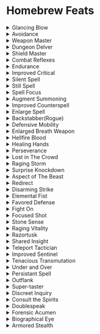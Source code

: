 # Homebrew Feats

<details><summary>Glancing Blow</summary>
<p>
 
| Description |
| --- |
| If attack meets AC, roll a Dex Save, if higher than DC, no dmg. Skill checks apply also. Uses your Reaction. |

</p>
</details>   

<details><summary>Avoidance</summary>
<p>
	
| Description |
| --- |
| Requirements: Fighter, Paladin.
 You do not draw attacks of opportunity for moving through threatened squares. |  
	
</p>
</details>


<details><summary>Weapon Master</summary>
<p>
	
| Description |
| --- |
| Increase your Strength or Dexterity score by 1, to a maximum of 20.
You gain proficiency with four weapons of your choice. Each one must be a simple or a martial weapon. (Level 7: You pick a weapon you are proficient with, you add half your Str or Dex mod rounded up to the attack and damage rolls made with this weapon), this feat can be stacked, but the new weapon must be the same damage type. (ie, mastered sword the next weapon could be a scimitar) |  
	
</p>
</details>

<details><summary>Dungeon Delver</summary>
<p>
	
| Description |
| --- |
| You gain advantage on Insight checks made against Deception or Intimidation checks. You gain advantage on Perception or Investigation checks made to find loot. You can search for traps while traveling at a normal pace, instead of only at a slow pace. You have advantage on Wisdom (Perception) and Intelligence (Investigation) checks made to detect the presence of hidden enemies. |  
	
</p>
</details>

<details><summary>Shield Master</summary>
<p>
	
| Description |
| --- |
| If you take the Attack action on your turn, you can use a bonus action to try to shove a creature within 5 feet of you with your shield.If you aren't incapacitated, you can add your shield's AC bonus to any Dexterity saving throw you make against a spell or other harmful effect that targets only you.If you are subjected to an effect that allows you to make a Dexterity saving throw to take only half damage, you can use your reaction to take no damage if you succeed on the saving throw, interposing your shield between yourself and the source of the effect.If you have a shield equipped:Whenever you score a critical hit with a melee weapon, you can make a shield bash attack against the same target using the same bonus as a free action. |  
	
</p>
</details>

<details><summary>Combat Reflexes</summary>
<p>
	
| Description |
| --- |
| Requirements:Dex 16 or higherYou may make a number of additional attacks of opportunity equal to your Dexterity modifier.   
When an adjacent ally is attacked, you may use an attack of opportunity to attempt the Help action to add +2 to your ally's AC. The Combat Reflexes feat does not allow a rogue to use her opportunist ability more than once per round.    A fighter may select Combat Reflexes as one of his fighter bonus feats.A monk may select Combat Reflexes as a bonus feat at 2nd level. |  
	
</p>
</details>

<details><summary>Endurance</summary>
<p>
	
| Description |
| --- |
| Requirements:Con 15 or higher
You are capable of amazing feats of stamina. Whenever you make a check for performing a physical action that extends over a period of time (running, swimming,holding your breath, and so on), you gain double proficiency bonus to that check.  |  
	
</p>
</details>

<details><summary>Improved Critical</summary>
<p>
	
| Description |
| --- |
| Requirements:Proficient with weapon, base attack bonus +8 or higher.
When using the weapon you selected, your threat range is doubled. Your crit range is now 19-20. If you gain this effect through a class feat already, your crit range is now 17-20 with the specified weapon. You can gain this feat multiple times. The effects do not stack. Each time you take the feat, it applies to a new weapon. |  
	
</p>
</details>  

<details><summary>Silent Spell</summary>
<p>
	
| Description |
| --- |
| Requirements:Ability to cast at least one spell,A total of 5 Mastery Points in your Spellcasting Ability(s).
A Spell can be cast with no verbal components. Spells without verbal components are not affected. A silent spell uses up a spell slot one level higher than the spell’s actual level.Bard spells cannot be enhanced by this metamagic feat. |  
	
</p>
</details>

<details><summary>Still Spell</summary>
<p>
	
| Description |
| --- |
| Requirements:Ability to cast at least one spell, 5 Mastery Points in your Spellcasting Ability.
A stilled spell can be cast with no somatic components.Spells without somatic components are not affected. A stilled spell uses up a spell slot one level higher than the spell’s actual level. |  
	
</p>
</details>

<details><summary>Spell Focus</summary>
<p>
	
| Description |
| --- |
| Requirements:Ability to cast at least one spell
Choose a school of magic. Add +1 to the DC for all saving throws against spells from the school of magic you select.You can gain this feat multiple times. Its effects do not stack. Each time you take the feat, it applies to a new school of magic. |  
	
</p>
</details>

<details><summary>Augment Summoning</summary>
<p>
	
| Description |
| --- |
| Requirements:Spell Focus(Conjuration)
Each creature you conjure with any summon spell gains a +4 enhancement bonus to Strength and Constitution for the duration of the spell that summoned it. |  
	
</p>
</details>

<details><summary>Improved Counterspell</summary>
<p>
	
| Description |
| --- |
| Requirements:Int 15 or higher, Counterspell prepared, 1 Mastery Point in your Spellcasting Ability.
When counterspelling, you may reflect the effects of the spell back to the caster (if they apply). |  
	
</p>
</details>

<details><summary>Enlarge Spell</summary>
<p>
	
| Description |
| --- |
| Requirements:The ability to cast at least 1 spell that has a range, Int 15 or higher.
You can alter a spell's range. An enlarged spell's range is now doubled. Spells whose ranges are not defined by distance,do not have increased ranges. This effect cannot be stacked, you can take this effect again and choose a new spell. |  
	
</p>
</details>

<details><summary>Backstabber(Rogue)</summary>
<p>
	
| Description |
| --- |
| Requirements:Dex 15 or higher, Sneak Attack, 1 Mastery Point in Ability(s).
The extra damage dice from your Sneak Attack class feature increase from d6s to d8s. |  
	
</p>
</details>    

<details><summary>Defensive Mobility</summary>
<p>
	
| Description |
| --- |
| Requirements:Dex 15 or higher.
You may add your proficiency bonus to your AC against opportunity attacks that you can see. |  
	
</p>
</details>

<details><summary>Enlarged Breath Weapon</summary>
<p>
	
| Description |
| --- |
| Requirements: Having a breath weapon attack.
Your breath weapon attack is doubled in size and range. |  
	
</p>
</details>

<details><summary>Hellfire Blood</summary>
<p>
	
| Description |
| --- |
| Requirements:Tiefling
You can add your proficiency bonus to attack rolls and damage rolls when you use a power that has the 'fire' or 'fear' keywords. |  
	
</p>
</details>

<details><summary>Healing Hands</summary>
<p>
	
| Description |
| --- |
| Requirements:Lay on Hands, Cha 10 or higher.
When you use the lay on hands power, the affected ally regains additional hit points to your Charisma modifier. |  
	
</p>
</details>

<details><summary>Perseverance</summary>
<p>
	
| Description |
| --- |
| You gain a +1 bonus to all saving throws. |  
	
</p>
</details>

<details><summary>Lost in The Crowd</summary>
<p>
| Description |
| --- |
| Requirements:Halfling or other such medioum or smaller creature that is 4ft tall or less, Dex 12 or higher.
You gain 1/2 cover if you don’t have any, if you already have it you have Full Cover, when you are adjacent to at least two creatures larger than you. |  
	
</p>
</details>

<details><summary>Raging Storm</summary>
<p>
	
| Description |
| --- |
| Requirements:Con 13 or Dex 13 or higher.
You gain your proficiency bonus -1 to damage rolls when you use a power that has the lightning or thunder keyword. |  
	
</p>
</details>

<details><summary>Surprise Knockdown</summary>
<p>
	
| Description |
| --- |
| Requirements:Str 14 or Dex 14 or higher. 
 Knock target prone with a critical hit. Must be a Grapple, melee weapon attack, or an unarmed attack.To attempt this on multiple targets, a Str of 19 or higher is required.|  
	
</p>
</details>

<details><summary>Aspect of The Beast</summary>
<p>
	
| Description |
| --- |
| Requirements:Druid, Ranger, Wizard, Totem Barbarian.
Whether by magic or a curse of your blood, some part of you is more beast than man. Your bestial nature manifests itself in one of the following ways. You choose the manifestation when you choose the feat, and then you cannot change it.   
Night Senses: If your base race has normal vision, you gain Darkvision out to 60ft.If your race already has Darkvision, your range doubles.    
Claws of the Beast: You grow a pair of claws. These claws are primary attacks that deal 1d4 points of damage (1d3 if you are Small). These can be used as an unarmed attack.    
Predator’s Leap: You can make a high jump without needing to run 10 feet before you jump.If you run at least  10 feet before making the high jump, it doubles the distance.     
Wild Instinct: You gain a +2 bonus on initiative rolls and a +2 bonus on Survival checks.    
A character that has contracted Lycanthropy can take this feat without having to meet the prerequisites. |  
	
</p>
</details>

<details><summary>Redirect</summary>
<p>
	
| Description |
| --- |
| Requirements:Wis 14 and Dex 18 or higher, Ability to cast at least one spell, 1 Mastery Points in your attacking Ability (max number of times equal to Mastery Points)
You can direct a failed attack to one other target within range. This uses your Reaction. |  
	
</p>
</details>

<details><summary>Disarming Strike</summary>
<p>
	
| Description |
| --- |
| Requirements:Fighter, Paladin, Warlock, Barbarian, Monk.
Whenever you score a critical hit with a melee attack, you can, as a free action, attempt to Disarm your opponent, in addition to the normal damage dealt by the attack. |  
	
</p>
</details>

<details><summary>Elemental Fist</summary>
<p>
	
| Description |
| --- |
| Requirements:Monk, Dex 12 or Str 12 or higher.
When you use Stunning Strike, you can  pick one of the following energy types: acid, cold, electricity, or fire. On a successful hit, the attack deals damage normally plus 1d6 points of damage of the chosen type. You must declare that you are using this feat before you make your attack roll (thus a failed attack roll ruins the attempt). |  
	
</p>
</details>

<details><summary>Favored Defense</summary>
<p>
	
| Description |
| --- |
| Requirements:Ranger, Dex 16 or higher.
You can add half your Dex modifier (rounded down) to your AC when attacked by a favored enemy.This can only be used equal to your Dex modifier (max 5) times per day. |  	
</p>
</details>

<details><summary>Fight On</summary>
<p>
	
| Description |
| --- |
| Requirements:Con 17 or higher. Orc, Half-Orc, Goliath, Dwarf, Dragonborn.
Once per day, you can gain a number of temporary hit points equal to your Constitution modifier. You can activate this feat as a free action when reduced to 0 or fewer hit points. You can use this feat to prevent yourself from dying. These temporary hit points last for 1 minute. If your hit points drop below 0 due to the loss of these temporary hit points, you fall unconscious and are dying as normal. |  
	
</p>
</details>

<details><summary>Focused Shot</summary>
<p>
	
| Description |
| --- |
| Requirements:Ranger/Fighter/Rogue, Wis 16 and Dex 15 or Str 15 or higher. 
On a ranged weapon attack, you may add your Intelligence modifier on the damage roll. You must be within 50 feet of your target to deal this extra damage. Creatures immune to critical hits and sneak attacks are immune to this extra damage. |  
	
</p>
</details>

<details><summary>Stone Sense</summary>
<p>
	
| Description |
| --- |
| Requirements:Mountain Dwarf/Drow Elf, Wis 12 or higher. 
You gain tremorsense to a range of 10 feet.    
Also, you may add double your proficiency bonus on Perception checks for stonework. |  
	
</p>
</details>

<details><summary>Raging Vitality</summary>
<p>
	
| Description |
| --- |
| Requirements:Barbarian, Con 15 or higher, 1 Mastery Point in Constitution.
While raging, you are full of vigor and health.Whenever you are raging, your Constitution increases by +2. Your rage does not end if you become unconscious. You must choose to fail one death saving throw to gain this effect. |  
	
</p>
</details>

<details><summary>Razortusk</summary>
<p>
	
| Description |
| --- |
| Requirements:Orc/Half-Orc/Dragonborn/Arakokra/Tabaxi/Lizardfolk, Str 15 or higher.
You can make a bite attack for 1d4 points of damage, plus your Strength modifier. You’re considered proficient in this attack and can apply feats or effects appropriate to natural attacks to it. If used as part of a full attack action, the bite is considered a secondary attack and is made at your full base attack bonus –5, and adds half your Strength modifier to damage. |  
	
</p>
</details>

<details><summary>Shared Insight</summary>
<p>
	
| Description |
| --- |
| Requirements:Wis 15 or higher.
As a move action, you can grant all friendly creatures within 30 feet who can see or hear you a +2 bonus on Perception checks for a number of rounds equal to your Wisdom modifier (minimum 1 round). |  
	
</p>
</details>

<details><summary>Teleport Tactician</summary>
<p>
	
| Description |
| --- |
| Requirements:Dex 15 and Wis 15 or higher.
Any creature using a teleportation effect to enter or leave a square threatened by you provokes an attack of opportunity, even if casting defensively or using a supernatural ability. |  
	
</p>
</details>

<details><summary>Improved Sentinel</summary>
<p>
	
| Description |
| --- |
| Requirements:Sentinel
Any creature that enters or leaves a square threatened by you provokes an attack of opportunity.Even if they have a feat that would otherwise prevent it, except for Avoidance. |  
	
</p>
</details>

<details><summary>Tenacious Transmutation</summary>
<p>
	
| Description |
| --- |
| Requirements:Spell Focus(Transmutation), Ability to cast at least one Transmutation spell.
Your mastery in the magic of change makes your transmutations more durable.The DC of rolls to dispel or remove your transmutations increases by 2; even if the spell is negated, its effects persist for 1 additional round before dissipating. |  
	
</p>
</details>

<details><summary>Under and Over</summary>
<p>
	
| Description |
| --- |
| Requirements:Large size or smaller creature.
If an opponent larger than you attempts to grapple you and fails, you may make a trip attack as a Reaction against that opponent with a +2 bonus. This does not provoke an attack of opportunity. |  
	
</p>
</details>

<details><summary>Persistant Spell</summary>
<p>
	
| Description |
| --- |
| Requirement:Int 17 or higher, ability to cast at least one spell, 1 Mastery Point in your Spellcasting Ability.
You can modify a spell to become more tenacious when its targets resist its effect.Whenever a creature targeted by a persistent spell or within its area succeeds on its saving throw against the spell, it must make another saving throw against the effect. If a creature fails this second saving throw, it suffers the full effects of the spell, as if it had failed its first saving throw. The DC for the persisted spell is -5. |  
	
</p>
</details>

<details><summary>Outflank</summary>
<p>
	
| Description |
| --- |
| Requirements:Dex 15 or higher.
Whenever you and an ally who also has this feat are flanking the same creature, your flanking bonus on attack rolls increases to +4. In addition, whenever you score a critical hit against the flanked creature, it provokes an attack of opportunity from your ally. |  
	
</p>
</details>

<details><summary>Super-taster</summary>
<p>
	
| Description |
| --- |
| Requirements:Con 12 and Wis 15.
You have refined your palate and have a discerning sense of taste that can detect abnormalities in the flavor and texture of food and beverages. When eating food or drinking a beverage, you automatically attempt to identify the ingredients, which might alert you to the presence of alterations or additives, such as poisons. The GM rolls a secret Perception check using the poison's level to determine the DC; on a success, you learn that the food or drink was poisoned, but not the specific poison used.If you lick or taste something while Investigating or attempting to Recall Knowledge to identify something, if the taste would provide relevant additional information (at the GM's discretion), you gain a +2 bonus to your Insight check. |  
	
</p>
</details>

<details><summary>Discreet Inquiry</summary>
<p>
	
| Description |
| --- |
| Requirements:Cha 15 and Wis 15 or higher.
You are subtle in your efforts to learn the things you need to know. When Gathering Information, you can hide the true subject of your inquiry among other topics of little interest to you without increasing the difficulty of the check or taking more time to Gather Information. Anyone trying to Gather Information to determine if someone else was asking around about the topic in question must exceed your Deception DC or the normal DC to Gather Information about your inquiries, whichever is higher, or else they don't learn of your efforts. |  
	
</p>
</details>

<details><summary>Consult the Spirits</summary>
<p>
	
| Description |
| --- |
| Requirements:Druid, Blood Hunter, Necromancy Wizard, Grave Domain Cleric, Totem Barbarian, Bard, Warlock.
You have learned rites or meditations that enable you to perceive minor, invisible spirits within a place. Choose Nature, Occultism, or Religion when you select this feat. Nature allows you to contact the spirits of nature that form leshies, who are born of pure life essence rather than spiritual energy and can answer questions about natural features like the location of nearby water or plant life. Religion reveals the presence of angelic, demonic, or other spirits in service to divine beings, who provide information about sources of powerful positive or negative energy, sacred or profane influences, or the presence of undead. Occultism allows you to contact lingering spirits, psychic echoes of the departed dead, and spirits from beyond reality, who tell you about things like strange auras, effects, or the presence of unnatural occult beings.Spend 10 minutes and attempt a check to Recall Knowledge with the chosen skill; the DC is determined by the GM (usually a very high DC for the level of the highest-level creature you might encounter in the area). If you're legendary in the chosen skill, you can use this feat once per hour, instead of only once per day, but you can't use it again on any area that overlaps a previous area.You can select this feat multiple times, each time picking a different skill in which you have the master proficiency rank. You can use this feat with each skill once per day (or once per hour, if you're legendary).Critical Success The spirits reveal themselves to you and have a helpful attitude toward you. Only you can perceive these spirits. They answer three simple questions about the environment within 100 feet of you, depending on the skill you chose and thus the type of spirits you contact. Their answers are almost always a single word, and their knowledge is limited to within their area of interest.Success As with a critical success, but the spirits are indifferent to you and answer only one question.Failure You are unable to contact the spirits of this place.Critical Failure You contact one or more malevolent spirits. They are hostile toward you, though they may not immediately appear so. They answer up to three questions but give you information that is harmful to you in some way, as determined by the GM. |  
	
</p>
</details>

<details><summary>Doublespeak</summary>
<p>
	
| Description |
| --- |
| Requirements:Int 15 or higher. 
You disguise your true meaning behind other words and phrases, relying on subtle emphasis and shared experience to convey meaning that only your allies understand. Any allies who have traveled alongside you for at least 1 full week automatically discern your meaning. Allies will make an Insight (DC 8) to understand you are using Doublespeak. |  
	
</p>
</details>

<details><summary>Forensic Acumen</summary>
<p>
	
| Description |
| --- |
| Requirements:Int 16 or higher.
You understand the principles of forensic medicine, making you better at examining a body to determine the cause of death or injury. You can roll Medicine with a +5 bonus for these checks.The information given as described by the dm can be the general cause of death. |  
	
</p>
</details> 

<details><summary>Biographical Eye</summary>
<p>
	
| Description |
| --- |
| Requirements:Wis 20 or higher.
In even a brief conversation or social interaction, you pick up on subtle social and visual cues to learn a great deal about a person's origin and history. You might notice bits of green under the person's fingernails and determine they're an herbalist, a pin indicating their membership in a secret society, or something similar. You pick up on only details that have to do with their societal role, so you might learn the city district where a vampire lives, but wouldn't learn any of their weaknesses, nor necessarily even that they are a vampire.
Spend 1 minute in the presence of someone you haven't met before, or haven't met since you first gained Biographical Eye, then attempt a DC 25 Insight or Perception or Investigation check. You gain a +1  bonus to the check if you engaged the person in conversation during this time. If the person is deliberately trying to conceal their nature or present a false identity, you learn about their false biography rather than their true one unless the result of your check exceeds the DC.
Critical Success You learn the creature's profession, their specialty within that profession, and a major accomplishment or controversy from their career. You also learn the nation and settlement where they live, as well as the district in a city large enough to have districts. In addition, you learn the nation or settlement where they spent their formative years.
Success You learn the creature's profession and specialty within that profession. You learn the nation or settlement where they normally live.
Failure You learn the creature's profession and the region of the world they hail from, but no more.
Critical Failure You learn a piece of erroneous information about the creature. |  
	
</p>
</details> 

<details><summary>Armored Stealth</summary>
<p>
	
| Description |
| --- |
| Requirements: Heavy Armor Master, 1 Mastery point in Dexterity. 
You have learned techniques to adjust and modify your armor and movements to reduce the noise you make. When you wear armor with which you are proficient, you have no penalty on stealth checks. |  
	
</p>
</details> 
